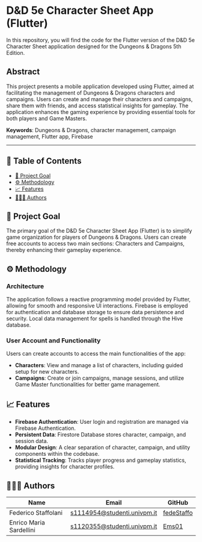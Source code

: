 # D&D 5e Character Sheet App (Flutter)

In this repository, you will find the code for the Flutter version of the D&D 5e Character Sheet application designed for the Dungeons & Dragons 5th Edition.

## Abstract
This project presents a mobile application developed using Flutter, aimed at facilitating the management of Dungeons & Dragons characters and campaigns. Users can create and manage their characters and campaigns, share them with friends, and access statistical insights for gameplay. The application enhances the gaming experience by providing essential tools for both players and Game Masters.

**Keywords**: Dungeons & Dragons, character management, campaign management, Flutter app, Firebase

---

<a name="index"></a>

## 📘 Table of Contents

* [🎯 Project Goal](#statement)
* [⚙️ Methodology](#methodology)
* [📈 Features](#features)
* [👨🏻‍💻 Authors](#Authors)

<a name="statement"/></a>

## 🎯 Project Goal

The primary goal of the D&D 5e Character Sheet App (Flutter) is to simplify game organization for players of Dungeons & Dragons. Users can create free accounts to access two main sections: Characters and Campaigns, thereby enhancing their gameplay experience.

<a name="methodology"/></a>

## ⚙️ Methodology

### Architecture

The application follows a reactive programming model provided by Flutter, allowing for smooth and responsive UI interactions. Firebase is employed for authentication and database storage to ensure data persistence and security. Local data management for spells is handled through the Hive database.

### User Account and Functionality

Users can create accounts to access the main functionalities of the app:
- **Characters**: View and manage a list of characters, including guided setup for new characters.
- **Campaigns**: Create or join campaigns, manage sessions, and utilize Game Master functionalities for better game management.

<a name="features"/></a>

## 📈 Features

- **Firebase Authentication**: User login and registration are managed via Firebase Authentication.
- **Persistent Data**: Firestore Database stores character, campaign, and session data.
- **Modular Design**: A clear separation of character, campaign, and utility components within the codebase.
- **Statistical Tracking**: Tracks player progress and gameplay statistics, providing insights for character profiles.

<a name="Authors"/></a>

## 👨🏻‍💻 Authors

| Name                    | Email                       | GitHub                                          |
|-------------------------|-----------------------------|-------------------------------------------------|
| Federico Staffolani     | s1114954@studenti.univpm.it | [fedeStaffo](https://github.com/fedeStaffo)    |
| Enrico Maria Sardellini | s1120355@studenti.univpm.it | [Ems01](https://github.com/Ems01)              |
